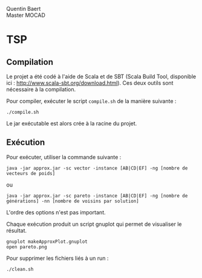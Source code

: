 Quentin Baert  
Master MOCAD

# TSP

## Compilation

Le projet a été codé à l'aide de Scala et de SBT (Scala Build Tool, disponible ici : http://www.scala-sbt.org/download.html). Ces deux outils sont nécessaire à la compilation.

Pour compiler, exécuter le script `compile.sh` de la manière suivante :
```
./compile.sh
```

Le jar exécutable est alors crée à la racine du projet.

## Exécution

Pour exécuter, utiliser la commande suivante :
```
java -jar approx.jar -sc vector -instance [AB|CD|EF] -ng [nombre de vecteurs de poids]
```
ou
```
java -jar approx.jar -sc pareto -instance [AB|CD|EF] -ng [nombre de générations] -nn [nombre de voisins par solution]
```

L'ordre des options n'est pas important.

Chaque exécution produit un script gnuplot qui permet de visualiser le résultat.
```
gnuplot makeApproxPlot.gnuplot
open pareto.png
```

Pour supprimer les fichiers liés à un run :
```
./clean.sh
```
